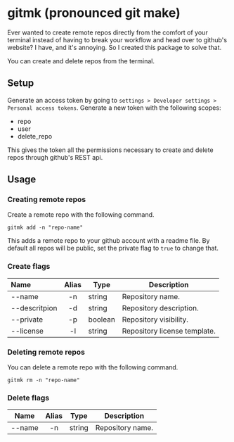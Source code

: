 # gitmk (pronounced git make)

Ever wanted to create remote repos directly from the comfort of your terminal instead of having to break your workflow and head over to github's website? I have, and it's annoying. So I created this package to solve that.

You can create and delete repos from the terminal.

## Setup

Generate an access token by going to `settings > Developer settings > Personal access tokens`. Generate a new token with the following scopes:

- repo
- user
- delete_repo

This gives the token all the permissions necessary to create and delete repos through github's REST api.

## Usage

### Creating remote repos

Create a remote repo with the following command.

```
gitmk add -n "repo-name"
```

This adds a remote repo to your github account with a readme file. By default all repos will be public, set the private flag to `true` to change that.

### Create flags

| Name          | Alias | Type    | Description                  |
| :------------ | :---: | ------- | ---------------------------- |
| --name        |  -n   | string  | Repository name.             |
| --descritpion |  -d   | string  | Repository description.      |
| --private     |  -p   | boolean | Repository visibility.       |
| --license     |  -l   | string  | Repository license template. |

### Deleting remote repos

You can delete a remote repo with the following command.

```
gitmk rm -n "repo-name"
```

### Delete flags

| Name   | Alias | Type   | Description      |
| ------ | :---: | ------ | ---------------- |
| --name |  -n   | string | Repository name. |
